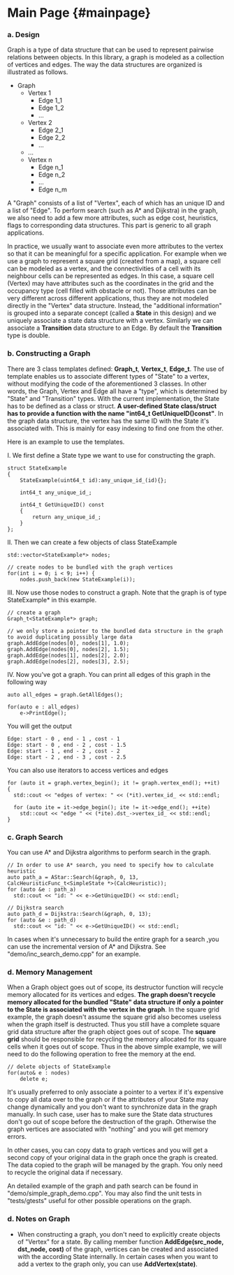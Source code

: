 Main Page                         {#mainpage}
=========

### a. Design

Graph is a type of data structure that can be used to represent pairwise relations between objects. In this library, a graph is modeled as a collection of vertices and edges. The way the data structures are organized is illustrated as follows.

* Graph
  * Vertex 1
    * Edge 1_1
    * Edge 1_2
    * ...
  * Vertex 2
    * Edge 2_1
    * Edge 2_2
    * ...
  * ...
  * Vertex n
    * Edge n_1
    * Edge n_2
    * ...
    * Edge n_m

A "Graph" consists of a list of "Vertex", each of which has an unique ID and a list of "Edge". To perform search (such as A* and Dijkstra) in the graph, we also need to add a few more attributes, such as edge cost, heuristics, flags to corresponding data structures. This part is generic to all graph applications.

In practice, we usually want to associate even more attributes to the vertex so that it can be meaningful for a specific application. For example when we use a graph to represent a square grid (created from a map), a square cell can be modeled as a vertex, and the connectivities of a cell with its neighbour cells can be represented as edges. In this case, a square cell (Vertex) may have attributes such as the coordinates in the grid and the occupancy type (cell filled with obstacle or not). Those attributes can be very different across different applications, thus they are not modeled directly in the "Vertex" data structure. Instead, the "additional information" is grouped into a separate concept (called a **State** in this design) and we uniquely associate a state data structure with a vertex. Similarly we can associate a **Transition** data structure to an Edge. By default the **Transition** type is double.

### b. Constructing a Graph

There are 3 class templates defined: **Graph_t**, **Vertex_t**, **Edge_t**. The use of template enables us to associate different types of "State" to a vertex, without modifying the code of the aforementioned 3 classes. In other words, the Graph, Vertex and Edge all have a "type", which is determined by "State" and "Transition" types. With the current implementation, the State has to be defined as a class or struct. **A user-defined State class/struct has to provide a function with the name "int64_t GetUniqueID()const"**. In the graph data structure, the vertex has the same ID with the State it's associated with. This is mainly for easy indexing to find one from the other.

Here is an example to use the templates.

I. We first define a State type we want to use for constructing the graph.

~~~
struct StateExample
{
	StateExample(uint64_t id):any_unique_id_(id){};

	int64_t any_unique_id_;

	int64_t GetUniqueID() const
	{
		return any_unique_id_;
	}
};
~~~

II. Then we can create a few objects of class StateExample

~~~
std::vector<StateExample*> nodes;

// create nodes to be bundled with the graph vertices
for(int i = 0; i < 9; i++) {
	nodes.push_back(new StateExample(i));
~~~

III. Now use those nodes to construct a graph. Note that the graph is of type StateExample* in this example.

~~~
// create a graph
Graph_t<StateExample*> graph;

// we only store a pointer to the bundled data structure in the graph to avoid duplicating possibly large data
graph.AddEdge(nodes[0], nodes[1], 1.0);
graph.AddEdge(nodes[0], nodes[2], 1.5);
graph.AddEdge(nodes[1], nodes[2], 2.0);
graph.AddEdge(nodes[2], nodes[3], 2.5);
~~~

IV. Now you've got a graph. You can print all edges of this graph in the following way

~~~
auto all_edges = graph.GetAllEdges();

for(auto e : all_edges)
	e->PrintEdge();
~~~

You will get the output

~~~
Edge: start - 0 , end - 1 , cost - 1
Edge: start - 0 , end - 2 , cost - 1.5
Edge: start - 1 , end - 2 , cost - 2
Edge: start - 2 , end - 3 , cost - 2.5
~~~

You can also use iterators to access vertices and edges

~~~
for (auto it = graph.vertex_begin(); it != graph.vertex_end(); ++it)
{
  std::cout << "edges of vertex: " << (*it).vertex_id_ << std::endl;
  
  for (auto ite = it->edge_begin(); ite != it->edge_end(); ++ite)
    std::cout << "edge " << (*ite).dst_->vertex_id_ << std::endl;
}
~~~

### c. Graph Search

You can use A* and Dijkstra algorithms to perform search in the graph.

~~~
// In order to use A* search, you need to specify how to calculate heuristic
auto path_a = AStar::Search(&graph, 0, 13, CalcHeuristicFunc_t<SimpleState *>(CalcHeuristic));
for (auto &e : path_a)
  std::cout << "id: " << e->GetUniqueID() << std::endl;

// Dijkstra search
auto path_d = Dijkstra::Search(&graph, 0, 13);
for (auto &e : path_d)
  std::cout << "id: " << e->GetUniqueID() << std::endl;
~~~

In cases when it's unnecessary to build the entire graph for a search ,you can use the incremental version of A* and Dijkstra. See "demo/inc_search_demo.cpp" for an example.

### d. Memory Management

When a Graph object goes out of scope, its destructor function will recycle memory allocated for its vertices and edges. **The graph doesn't recycle memory allocated for the bundled "State" data structure if only a pointer to the State is associated with the vertex in the graph**. In the square grid example, the graph doesn't assume the square grid also becomes useless when the graph itself is destructed. Thus you still have a complete square grid data structure after the graph object goes out of scope. The **square grid** should be responsible for recycling the memory allocated for its square cells when it goes out of scope. Thus in the above simple example, we will need to do the following operation to free the memory at the end.

~~~
// delete objects of StateExample
for(auto& e : nodes)
	delete e;
~~~

It's usually preferred to only associate a pointer to a vertex if it's expensive to copy all data over to the graph or if the attributes of your State may change dynamically and you don't want to synchronize data in the graph manually. In such case, user has to make sure the State data structures don't go out of scope before the destruction of the graph. Otherwise the graph vertices are associated with "nothing" and you will get memory errors.

In other cases, you can copy data to graph vertices and you will get a second copy of your original data in the graph once the graph is created. The data copied to the graph will be managed by the graph. You only need to recycle the original data if necessary.

An detailed example of the graph and path search can be found in "demo/simple_graph_demo.cpp". You may also find the unit tests in "tests/gtests" useful for other possible operations on the graph.

### d. Notes on Graph

* When constructing a graph, you don't need to explicitly create objects of "Vertex" for a state. By calling member function **AddEdge(src_node, dst_node, cost)** of the graph, vertices can be created and associated with the according State internally. In certain cases when you want to add a vertex to the graph only, you can use **AddVertex(state)**.
